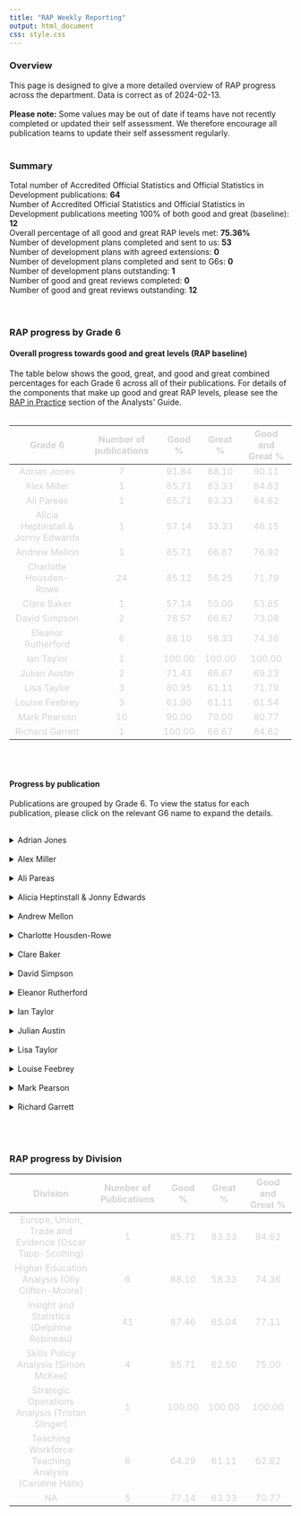 ```yaml
---
title: "RAP Weekly Reporting"
output: html_document
css: style.css
---
```




### Overview

This page is designed to give a more detailed overview of RAP progress across the department. Data is correct as of 2024-02-13.
<br><br>
**Please note:** Some values may be out of date if teams have not recently completed or updated their self assessment. We therefore encourage all publication teams to update their self assessment regularly. 
<br>
<br>

### Summary

Total number of Accredited Official Statistics and Official Statistics in Development publications: **64**  
Number of Accredited Official Statistics and Official Statistics in Development publications meeting 100% of both good and great (baseline): **12**    
Overall percentage of all good and great RAP levels met: **75.36%**  
Number of development plans completed and sent to us: **53**  
Number of development plans with agreed extensions: **0**  
Number of development plans completed and sent to G6s: **0**  
Number of development plans outstanding: **1**  
Number of good and great reviews completed: **0**  
Number of good and great reviews outstanding: **12**  
<br>
<br>


### RAP progress by Grade 6
#### Overall progress towards good and great levels (RAP baseline)

The table below shows the good, great, and good and great combined percentages for each Grade 6 across all of their publications. For details of the components that make up good and great RAP levels, please see the [RAP in Practice](https://dfe-analytical-services.github.io/analysts-guide/RAP/rap-statistics.html#rap-in-practice) section of the Analysts' Guide.
<br>
<br>

<table class="table table-striped" style="font-size: 16px; color: black; width: auto !important; margin-left: auto; margin-right: auto;">
 <thead>
  <tr>
   <th style="text-align:center;color: lightgrey !important;"> Grade 6 </th>
   <th style="text-align:center;color: lightgrey !important;"> Number of publications </th>
   <th style="text-align:center;color: lightgrey !important;"> Good % </th>
   <th style="text-align:center;color: lightgrey !important;"> Great % </th>
   <th style="text-align:center;color: lightgrey !important;"> Good and Great % </th>
  </tr>
 </thead>
<tbody>
  <tr>
   <td style="text-align:center;color: lightgrey !important;"> Adrian Jones </td>
   <td style="text-align:center;color: lightgrey !important;"> 7 </td>
   <td style="text-align:center;color: lightgrey !important;"> 91.84 </td>
   <td style="text-align:center;color: lightgrey !important;"> 88.10 </td>
   <td style="text-align:center;color: lightgrey !important;"> 90.11 </td>
  </tr>
  <tr>
   <td style="text-align:center;color: lightgrey !important;"> Alex Miller </td>
   <td style="text-align:center;color: lightgrey !important;"> 1 </td>
   <td style="text-align:center;color: lightgrey !important;"> 85.71 </td>
   <td style="text-align:center;color: lightgrey !important;"> 83.33 </td>
   <td style="text-align:center;color: lightgrey !important;"> 84.62 </td>
  </tr>
  <tr>
   <td style="text-align:center;color: lightgrey !important;"> Ali Pareas </td>
   <td style="text-align:center;color: lightgrey !important;"> 1 </td>
   <td style="text-align:center;color: lightgrey !important;"> 85.71 </td>
   <td style="text-align:center;color: lightgrey !important;"> 83.33 </td>
   <td style="text-align:center;color: lightgrey !important;"> 84.62 </td>
  </tr>
  <tr>
   <td style="text-align:center;color: lightgrey !important;"> Alicia Heptinstall &amp; Jonny Edwards </td>
   <td style="text-align:center;color: lightgrey !important;"> 1 </td>
   <td style="text-align:center;color: lightgrey !important;"> 57.14 </td>
   <td style="text-align:center;color: lightgrey !important;"> 33.33 </td>
   <td style="text-align:center;color: lightgrey !important;"> 46.15 </td>
  </tr>
  <tr>
   <td style="text-align:center;color: lightgrey !important;"> Andrew Mellon </td>
   <td style="text-align:center;color: lightgrey !important;"> 1 </td>
   <td style="text-align:center;color: lightgrey !important;"> 85.71 </td>
   <td style="text-align:center;color: lightgrey !important;"> 66.67 </td>
   <td style="text-align:center;color: lightgrey !important;"> 76.92 </td>
  </tr>
  <tr>
   <td style="text-align:center;color: lightgrey !important;"> Charlotte Housden-Rowe </td>
   <td style="text-align:center;color: lightgrey !important;"> 24 </td>
   <td style="text-align:center;color: lightgrey !important;"> 85.12 </td>
   <td style="text-align:center;color: lightgrey !important;"> 56.25 </td>
   <td style="text-align:center;color: lightgrey !important;"> 71.79 </td>
  </tr>
  <tr>
   <td style="text-align:center;color: lightgrey !important;"> Clare Baker </td>
   <td style="text-align:center;color: lightgrey !important;"> 1 </td>
   <td style="text-align:center;color: lightgrey !important;"> 57.14 </td>
   <td style="text-align:center;color: lightgrey !important;"> 50.00 </td>
   <td style="text-align:center;color: lightgrey !important;"> 53.85 </td>
  </tr>
  <tr>
   <td style="text-align:center;color: lightgrey !important;"> David Simpson </td>
   <td style="text-align:center;color: lightgrey !important;"> 2 </td>
   <td style="text-align:center;color: lightgrey !important;"> 78.57 </td>
   <td style="text-align:center;color: lightgrey !important;"> 66.67 </td>
   <td style="text-align:center;color: lightgrey !important;"> 73.08 </td>
  </tr>
  <tr>
   <td style="text-align:center;color: lightgrey !important;"> Eleanor Rutherford </td>
   <td style="text-align:center;color: lightgrey !important;"> 6 </td>
   <td style="text-align:center;color: lightgrey !important;"> 88.10 </td>
   <td style="text-align:center;color: lightgrey !important;"> 58.33 </td>
   <td style="text-align:center;color: lightgrey !important;"> 74.36 </td>
  </tr>
  <tr>
   <td style="text-align:center;color: lightgrey !important;"> Ian Taylor </td>
   <td style="text-align:center;color: lightgrey !important;"> 1 </td>
   <td style="text-align:center;color: lightgrey !important;"> 100.00 </td>
   <td style="text-align:center;color: lightgrey !important;"> 100.00 </td>
   <td style="text-align:center;color: lightgrey !important;"> 100.00 </td>
  </tr>
  <tr>
   <td style="text-align:center;color: lightgrey !important;"> Julian Austin </td>
   <td style="text-align:center;color: lightgrey !important;"> 2 </td>
   <td style="text-align:center;color: lightgrey !important;"> 71.43 </td>
   <td style="text-align:center;color: lightgrey !important;"> 66.67 </td>
   <td style="text-align:center;color: lightgrey !important;"> 69.23 </td>
  </tr>
  <tr>
   <td style="text-align:center;color: lightgrey !important;"> Lisa Taylor </td>
   <td style="text-align:center;color: lightgrey !important;"> 3 </td>
   <td style="text-align:center;color: lightgrey !important;"> 80.95 </td>
   <td style="text-align:center;color: lightgrey !important;"> 61.11 </td>
   <td style="text-align:center;color: lightgrey !important;"> 71.79 </td>
  </tr>
  <tr>
   <td style="text-align:center;color: lightgrey !important;"> Louise Feebrey </td>
   <td style="text-align:center;color: lightgrey !important;"> 3 </td>
   <td style="text-align:center;color: lightgrey !important;"> 61.90 </td>
   <td style="text-align:center;color: lightgrey !important;"> 61.11 </td>
   <td style="text-align:center;color: lightgrey !important;"> 61.54 </td>
  </tr>
  <tr>
   <td style="text-align:center;color: lightgrey !important;"> Mark Pearson </td>
   <td style="text-align:center;color: lightgrey !important;"> 10 </td>
   <td style="text-align:center;color: lightgrey !important;"> 90.00 </td>
   <td style="text-align:center;color: lightgrey !important;"> 70.00 </td>
   <td style="text-align:center;color: lightgrey !important;"> 80.77 </td>
  </tr>
  <tr>
   <td style="text-align:center;color: lightgrey !important;"> Richard Garrett </td>
   <td style="text-align:center;color: lightgrey !important;"> 1 </td>
   <td style="text-align:center;color: lightgrey !important;"> 100.00 </td>
   <td style="text-align:center;color: lightgrey !important;"> 66.67 </td>
   <td style="text-align:center;color: lightgrey !important;"> 84.62 </td>
  </tr>
</tbody>
</table>

<br>
<br>

#### Progress by publication
Publications are grouped by Grade 6. To view the status for each publication, please click on the relevant G6 name to expand the details.
<br>
<br>


<details>
<summary>Adrian Jones</summary>


<table class="table table-striped" style="font-size: 16px; color: black; width: auto !important; margin-left: auto; margin-right: auto;">
 <thead>
  <tr>
   <th style="text-align:center;color: lightgrey !important;"> Team Lead </th>
   <th style="text-align:center;color: lightgrey !important;"> Publication Name </th>
   <th style="text-align:center;color: lightgrey !important;"> Good % </th>
   <th style="text-align:center;color: lightgrey !important;"> Great % </th>
   <th style="text-align:center;color: lightgrey !important;"> Good and Great % </th>
  </tr>
 </thead>
<tbody>
  <tr>
   <td style="text-align:center;color: lightgrey !important;"> Andy Cooke </td>
   <td style="text-align:center;color: lightgrey !important;"> Apprenticeships and traineeships </td>
   <td style="text-align:center;color: lightgrey !important;"> 100.00 </td>
   <td style="text-align:center;color: lightgrey !important;"> 83.33 </td>
   <td style="text-align:center;color: lightgrey !important;"> 92.31 </td>
  </tr>
  <tr>
   <td style="text-align:center;color: lightgrey !important;"> Andy Cooke </td>
   <td style="text-align:center;color: lightgrey !important;"> Further education and skills </td>
   <td style="text-align:center;color: lightgrey !important;"> 100.00 </td>
   <td style="text-align:center;color: lightgrey !important;"> 83.33 </td>
   <td style="text-align:center;color: lightgrey !important;"> 92.31 </td>
  </tr>
  <tr>
   <td style="text-align:center;color: lightgrey !important;"> TBA </td>
   <td style="text-align:center;color: lightgrey !important;"> Level 2 and 3 attainment by young people aged 19 </td>
   <td style="text-align:center;color: lightgrey !important;"> 100.00 </td>
   <td style="text-align:center;color: lightgrey !important;"> 100.00 </td>
   <td style="text-align:center;color: lightgrey !important;"> 100.00 </td>
  </tr>
  <tr>
   <td style="text-align:center;color: lightgrey !important;"> Dan Brown </td>
   <td style="text-align:center;color: lightgrey !important;"> Longer term destinations </td>
   <td style="text-align:center;color: lightgrey !important;"> 100.00 </td>
   <td style="text-align:center;color: lightgrey !important;"> 100.00 </td>
   <td style="text-align:center;color: lightgrey !important;"> 100.00 </td>
  </tr>
  <tr>
   <td style="text-align:center;color: lightgrey !important;"> TBA </td>
   <td style="text-align:center;color: lightgrey !important;"> NEET annual brief </td>
   <td style="text-align:center;color: lightgrey !important;"> 100.00 </td>
   <td style="text-align:center;color: lightgrey !important;"> 100.00 </td>
   <td style="text-align:center;color: lightgrey !important;"> 100.00 </td>
  </tr>
  <tr>
   <td style="text-align:center;color: lightgrey !important;"> Sally Marshall </td>
   <td style="text-align:center;color: lightgrey !important;"> Participation in education and training and employment </td>
   <td style="text-align:center;color: lightgrey !important;"> 57.14 </td>
   <td style="text-align:center;color: lightgrey !important;"> 66.67 </td>
   <td style="text-align:center;color: lightgrey !important;"> 61.54 </td>
  </tr>
  <tr>
   <td style="text-align:center;color: lightgrey !important;"> Dan Brown </td>
   <td style="text-align:center;color: lightgrey !important;"> Progression to higher education or training </td>
   <td style="text-align:center;color: lightgrey !important;"> 85.71 </td>
   <td style="text-align:center;color: lightgrey !important;"> 83.33 </td>
   <td style="text-align:center;color: lightgrey !important;"> 84.62 </td>
  </tr>
</tbody>
</table>

</details>

<div><br></div>

<details>
<summary>Alex Miller</summary>

<table class="table" style="font-size: 16px; color: black; width: auto !important; margin-left: auto; margin-right: auto;">
 <thead>
  <tr>
   <th style="text-align:center;color: lightgrey !important;"> Team Lead </th>
   <th style="text-align:center;color: lightgrey !important;"> Publication Name </th>
   <th style="text-align:center;color: lightgrey !important;"> Good % </th>
   <th style="text-align:center;color: lightgrey !important;"> Great % </th>
   <th style="text-align:center;color: lightgrey !important;"> Good and Great % </th>
  </tr>
 </thead>
<tbody>
  <tr>
   <td style="text-align:center;color: lightgrey !important;"> Gemma Coleman </td>
   <td style="text-align:center;color: lightgrey !important;"> Attendance in education and early years settings during the coronavirus (COVID-19) outbreak </td>
   <td style="text-align:center;color: lightgrey !important;"> 85.71 </td>
   <td style="text-align:center;color: lightgrey !important;"> 83.33 </td>
   <td style="text-align:center;color: lightgrey !important;"> 84.62 </td>
  </tr>
</tbody>
</table>

</details>

<div><br></div>

<details>
<summary>Ali Pareas</summary>

<table class="table table-striped" style="font-size: 16px; color: black; width: auto !important; margin-left: auto; margin-right: auto;">
 <thead>
  <tr>
   <th style="text-align:center;color: lightgrey !important;"> Team Lead </th>
   <th style="text-align:center;color: lightgrey !important;"> Publication Name </th>
   <th style="text-align:center;color: lightgrey !important;"> Good % </th>
   <th style="text-align:center;color: lightgrey !important;"> Great % </th>
   <th style="text-align:center;color: lightgrey !important;"> Good and Great % </th>
  </tr>
 </thead>
<tbody>
  <tr>
   <td style="text-align:center;color: lightgrey !important;"> Patrick Searle </td>
   <td style="text-align:center;color: lightgrey !important;"> Education and training statistics for the UK </td>
   <td style="text-align:center;color: lightgrey !important;"> 85.71 </td>
   <td style="text-align:center;color: lightgrey !important;"> 83.33 </td>
   <td style="text-align:center;color: lightgrey !important;"> 84.62 </td>
  </tr>
</tbody>
</table>

</details>

<div><br></div>

<details>
<summary>Alicia Heptinstall & Jonny Edwards</summary>

<table class="table table-striped" style="font-size: 16px; color: black; width: auto !important; margin-left: auto; margin-right: auto;">
 <thead>
  <tr>
   <th style="text-align:center;color: lightgrey !important;"> Team Lead </th>
   <th style="text-align:center;color: lightgrey !important;"> Publication Name </th>
   <th style="text-align:center;color: lightgrey !important;"> Good % </th>
   <th style="text-align:center;color: lightgrey !important;"> Great % </th>
   <th style="text-align:center;color: lightgrey !important;"> Good and Great % </th>
  </tr>
 </thead>
<tbody>
  <tr>
   <td style="text-align:center;color: lightgrey !important;"> Beatrice Nixon </td>
   <td style="text-align:center;color: lightgrey !important;"> Student loan forecasts for England </td>
   <td style="text-align:center;color: lightgrey !important;"> 57.14 </td>
   <td style="text-align:center;color: lightgrey !important;"> 33.33 </td>
   <td style="text-align:center;color: lightgrey !important;"> 46.15 </td>
  </tr>
</tbody>
</table>

</details>

<div><br></div>

<details>
<summary>Andrew Mellon</summary>

<table class="table table-striped" style="font-size: 16px; color: black; width: auto !important; margin-left: auto; margin-right: auto;">
 <thead>
  <tr>
   <th style="text-align:center;color: lightgrey !important;"> Team Lead </th>
   <th style="text-align:center;color: lightgrey !important;"> Publication Name </th>
   <th style="text-align:center;color: lightgrey !important;"> Good % </th>
   <th style="text-align:center;color: lightgrey !important;"> Great % </th>
   <th style="text-align:center;color: lightgrey !important;"> Good and Great % </th>
  </tr>
 </thead>
<tbody>
  <tr>
   <td style="text-align:center;color: lightgrey !important;"> Andy Humphreys (ESFA), Chris Little (EYSG) </td>
   <td style="text-align:center;color: lightgrey !important;"> School funding statistics </td>
   <td style="text-align:center;color: lightgrey !important;"> 85.71 </td>
   <td style="text-align:center;color: lightgrey !important;"> 66.67 </td>
   <td style="text-align:center;color: lightgrey !important;"> 76.92 </td>
  </tr>
</tbody>
</table>

</details>

<div><br></div>

<details>
<summary>Charlotte Housden-Rowe</summary>

<table class="table table-striped" style="font-size: 16px; color: black; width: auto !important; margin-left: auto; margin-right: auto;">
 <thead>
  <tr>
   <th style="text-align:center;color: lightgrey !important;"> Team Lead </th>
   <th style="text-align:center;color: lightgrey !important;"> Publication Name </th>
   <th style="text-align:center;color: lightgrey !important;"> Good % </th>
   <th style="text-align:center;color: lightgrey !important;"> Great % </th>
   <th style="text-align:center;color: lightgrey !important;"> Good and Great % </th>
  </tr>
 </thead>
<tbody>
  <tr>
   <td style="text-align:center;color: lightgrey !important;"> TBA </td>
   <td style="text-align:center;color: lightgrey !important;"> Admission appeals in England </td>
   <td style="text-align:center;color: lightgrey !important;"> 100.00 </td>
   <td style="text-align:center;color: lightgrey !important;"> 16.67 </td>
   <td style="text-align:center;color: lightgrey !important;"> 61.54 </td>
  </tr>
  <tr>
   <td style="text-align:center;color: lightgrey !important;"> Jiten Champaneri </td>
   <td style="text-align:center;color: lightgrey !important;"> Characteristics of children in need </td>
   <td style="text-align:center;color: lightgrey !important;"> 71.43 </td>
   <td style="text-align:center;color: lightgrey !important;"> 16.67 </td>
   <td style="text-align:center;color: lightgrey !important;"> 46.15 </td>
  </tr>
  <tr>
   <td style="text-align:center;color: lightgrey !important;"> Jill Bodey </td>
   <td style="text-align:center;color: lightgrey !important;"> Children looked after in England including adoptions </td>
   <td style="text-align:center;color: lightgrey !important;"> 100.00 </td>
   <td style="text-align:center;color: lightgrey !important;"> 33.33 </td>
   <td style="text-align:center;color: lightgrey !important;"> 69.23 </td>
  </tr>
  <tr>
   <td style="text-align:center;color: lightgrey !important;"> Jiten Champaneri </td>
   <td style="text-align:center;color: lightgrey !important;"> Children's social work workforce </td>
   <td style="text-align:center;color: lightgrey !important;"> 71.43 </td>
   <td style="text-align:center;color: lightgrey !important;"> 16.67 </td>
   <td style="text-align:center;color: lightgrey !important;"> 46.15 </td>
  </tr>
  <tr>
   <td style="text-align:center;color: lightgrey !important;"> Jiten Champaneri </td>
   <td style="text-align:center;color: lightgrey !important;"> Early years foundation stage profile results </td>
   <td style="text-align:center;color: lightgrey !important;"> 100.00 </td>
   <td style="text-align:center;color: lightgrey !important;"> 100.00 </td>
   <td style="text-align:center;color: lightgrey !important;"> 100.00 </td>
  </tr>
  <tr>
   <td style="text-align:center;color: lightgrey !important;"> Jiten Champaneri </td>
   <td style="text-align:center;color: lightgrey !important;"> Education provision: children under 5 years of age </td>
   <td style="text-align:center;color: lightgrey !important;"> 100.00 </td>
   <td style="text-align:center;color: lightgrey !important;"> 100.00 </td>
   <td style="text-align:center;color: lightgrey !important;"> 100.00 </td>
  </tr>
  <tr>
   <td style="text-align:center;color: lightgrey !important;"> Sean Gibson </td>
   <td style="text-align:center;color: lightgrey !important;"> Education, health and care plans </td>
   <td style="text-align:center;color: lightgrey !important;"> 100.00 </td>
   <td style="text-align:center;color: lightgrey !important;"> 83.33 </td>
   <td style="text-align:center;color: lightgrey !important;"> 92.31 </td>
  </tr>
  <tr>
   <td style="text-align:center;color: lightgrey !important;"> Kelly Taylor </td>
   <td style="text-align:center;color: lightgrey !important;"> LA School Places Scorecard </td>
   <td style="text-align:center;color: lightgrey !important;"> 42.86 </td>
   <td style="text-align:center;color: lightgrey !important;"> 33.33 </td>
   <td style="text-align:center;color: lightgrey !important;"> 38.46 </td>
  </tr>
  <tr>
   <td style="text-align:center;color: lightgrey !important;"> Charlotte Housden-Rowe </td>
   <td style="text-align:center;color: lightgrey !important;"> LA and school expenditure </td>
   <td style="text-align:center;color: lightgrey !important;"> 85.71 </td>
   <td style="text-align:center;color: lightgrey !important;"> 50.00 </td>
   <td style="text-align:center;color: lightgrey !important;"> 69.23 </td>
  </tr>
  <tr>
   <td style="text-align:center;color: lightgrey !important;"> TBA </td>
   <td style="text-align:center;color: lightgrey !important;"> National pupil projections </td>
   <td style="text-align:center;color: lightgrey !important;"> 28.57 </td>
   <td style="text-align:center;color: lightgrey !important;"> 0.00 </td>
   <td style="text-align:center;color: lightgrey !important;"> 15.38 </td>
  </tr>
  <tr>
   <td style="text-align:center;color: lightgrey !important;"> Jill Bodey </td>
   <td style="text-align:center;color: lightgrey !important;"> Outcomes for children in need, including children looked after by local authorities in England </td>
   <td style="text-align:center;color: lightgrey !important;"> 100.00 </td>
   <td style="text-align:center;color: lightgrey !important;"> 83.33 </td>
   <td style="text-align:center;color: lightgrey !important;"> 92.31 </td>
  </tr>
  <tr>
   <td style="text-align:center;color: lightgrey !important;"> Sean Gibson </td>
   <td style="text-align:center;color: lightgrey !important;"> Parental responsibility measures </td>
   <td style="text-align:center;color: lightgrey !important;"> 100.00 </td>
   <td style="text-align:center;color: lightgrey !important;"> 100.00 </td>
   <td style="text-align:center;color: lightgrey !important;"> 100.00 </td>
  </tr>
  <tr>
   <td style="text-align:center;color: lightgrey !important;"> Sean Gibson </td>
   <td style="text-align:center;color: lightgrey !important;"> Permanent and fixed-period exclusions in England </td>
   <td style="text-align:center;color: lightgrey !important;"> 100.00 </td>
   <td style="text-align:center;color: lightgrey !important;"> 66.67 </td>
   <td style="text-align:center;color: lightgrey !important;"> 84.62 </td>
  </tr>
  <tr>
   <td style="text-align:center;color: lightgrey !important;"> Charlotte Housden-Rowe </td>
   <td style="text-align:center;color: lightgrey !important;"> Planned LA and school expenditure </td>
   <td style="text-align:center;color: lightgrey !important;"> 57.14 </td>
   <td style="text-align:center;color: lightgrey !important;"> 33.33 </td>
   <td style="text-align:center;color: lightgrey !important;"> 46.15 </td>
  </tr>
  <tr>
   <td style="text-align:center;color: lightgrey !important;"> TBA </td>
   <td style="text-align:center;color: lightgrey !important;"> Pupil absence in schools in England </td>
   <td style="text-align:center;color: lightgrey !important;"> 100.00 </td>
   <td style="text-align:center;color: lightgrey !important;"> 83.33 </td>
   <td style="text-align:center;color: lightgrey !important;"> 92.31 </td>
  </tr>
  <tr>
   <td style="text-align:center;color: lightgrey !important;"> Sean Gibson </td>
   <td style="text-align:center;color: lightgrey !important;"> Pupil absence in schools in England: autumn and spring </td>
   <td style="text-align:center;color: lightgrey !important;"> 100.00 </td>
   <td style="text-align:center;color: lightgrey !important;"> 100.00 </td>
   <td style="text-align:center;color: lightgrey !important;"> 100.00 </td>
  </tr>
  <tr>
   <td style="text-align:center;color: lightgrey !important;"> Sean Gibson </td>
   <td style="text-align:center;color: lightgrey !important;"> Pupil absence in schools in England: autumn term </td>
   <td style="text-align:center;color: lightgrey !important;"> 85.71 </td>
   <td style="text-align:center;color: lightgrey !important;"> 50.00 </td>
   <td style="text-align:center;color: lightgrey !important;"> 69.23 </td>
  </tr>
  <tr>
   <td style="text-align:center;color: lightgrey !important;"> Sean Gibson </td>
   <td style="text-align:center;color: lightgrey !important;"> Pupil attendance in schools </td>
   <td style="text-align:center;color: lightgrey !important;"> 100.00 </td>
   <td style="text-align:center;color: lightgrey !important;"> 100.00 </td>
   <td style="text-align:center;color: lightgrey !important;"> 100.00 </td>
  </tr>
  <tr>
   <td style="text-align:center;color: lightgrey !important;"> Kelly Taylor </td>
   <td style="text-align:center;color: lightgrey !important;"> School capacity </td>
   <td style="text-align:center;color: lightgrey !important;"> 100.00 </td>
   <td style="text-align:center;color: lightgrey !important;"> 100.00 </td>
   <td style="text-align:center;color: lightgrey !important;"> 100.00 </td>
  </tr>
  <tr>
   <td style="text-align:center;color: lightgrey !important;"> Charlotte Howsden-Rowe </td>
   <td style="text-align:center;color: lightgrey !important;"> School workforce in England </td>
   <td style="text-align:center;color: lightgrey !important;"> 85.71 </td>
   <td style="text-align:center;color: lightgrey !important;"> 50.00 </td>
   <td style="text-align:center;color: lightgrey !important;"> 69.23 </td>
  </tr>
  <tr>
   <td style="text-align:center;color: lightgrey !important;"> Sean Gibson </td>
   <td style="text-align:center;color: lightgrey !important;"> Schools, pupils and their characteristics </td>
   <td style="text-align:center;color: lightgrey !important;"> 85.71 </td>
   <td style="text-align:center;color: lightgrey !important;"> 33.33 </td>
   <td style="text-align:center;color: lightgrey !important;"> 61.54 </td>
  </tr>
  <tr>
   <td style="text-align:center;color: lightgrey !important;"> Sean Gibson </td>
   <td style="text-align:center;color: lightgrey !important;"> Secondary and primary school applications and offers </td>
   <td style="text-align:center;color: lightgrey !important;"> 57.14 </td>
   <td style="text-align:center;color: lightgrey !important;"> 16.67 </td>
   <td style="text-align:center;color: lightgrey !important;"> 38.46 </td>
  </tr>
  <tr>
   <td style="text-align:center;color: lightgrey !important;"> Jiten Champaneri </td>
   <td style="text-align:center;color: lightgrey !important;"> Serious Incident Notifications statistics </td>
   <td style="text-align:center;color: lightgrey !important;"> 100.00 </td>
   <td style="text-align:center;color: lightgrey !important;"> 50.00 </td>
   <td style="text-align:center;color: lightgrey !important;"> 76.92 </td>
  </tr>
  <tr>
   <td style="text-align:center;color: lightgrey !important;"> Sean Gibson </td>
   <td style="text-align:center;color: lightgrey !important;"> Special educational needs in England </td>
   <td style="text-align:center;color: lightgrey !important;"> 71.43 </td>
   <td style="text-align:center;color: lightgrey !important;"> 33.33 </td>
   <td style="text-align:center;color: lightgrey !important;"> 53.85 </td>
  </tr>
</tbody>
</table>

</details>

<div><br></div>

<details>
<summary>Clare Baker</summary>

<table class="table table-striped" style="font-size: 16px; color: black; width: auto !important; margin-left: auto; margin-right: auto;">
 <thead>
  <tr>
   <th style="text-align:center;color: lightgrey !important;"> Team Lead </th>
   <th style="text-align:center;color: lightgrey !important;"> Publication Name </th>
   <th style="text-align:center;color: lightgrey !important;"> Good % </th>
   <th style="text-align:center;color: lightgrey !important;"> Great % </th>
   <th style="text-align:center;color: lightgrey !important;"> Good and Great % </th>
  </tr>
 </thead>
<tbody>
  <tr>
   <td style="text-align:center;color: lightgrey !important;"> Michael Scott </td>
   <td style="text-align:center;color: lightgrey !important;"> NTP national statistics 21/22 </td>
   <td style="text-align:center;color: lightgrey !important;"> 57.14 </td>
   <td style="text-align:center;color: lightgrey !important;"> 50 </td>
   <td style="text-align:center;color: lightgrey !important;"> 53.85 </td>
  </tr>
</tbody>
</table>

</details>

<div><br></div>

<details>
<summary>David Simpson</summary>

<table class="table table-striped" style="font-size: 16px; color: black; width: auto !important; margin-left: auto; margin-right: auto;">
 <thead>
  <tr>
   <th style="text-align:center;color: lightgrey !important;"> Team Lead </th>
   <th style="text-align:center;color: lightgrey !important;"> Publication Name </th>
   <th style="text-align:center;color: lightgrey !important;"> Good % </th>
   <th style="text-align:center;color: lightgrey !important;"> Great % </th>
   <th style="text-align:center;color: lightgrey !important;"> Good and Great % </th>
  </tr>
 </thead>
<tbody>
  <tr>
   <td style="text-align:center;color: lightgrey !important;"> Laura Hunnikin </td>
   <td style="text-align:center;color: lightgrey !important;"> Childcare and early years survey of parents </td>
   <td style="text-align:center;color: lightgrey !important;"> 85.71 </td>
   <td style="text-align:center;color: lightgrey !important;"> 66.67 </td>
   <td style="text-align:center;color: lightgrey !important;"> 76.92 </td>
  </tr>
  <tr>
   <td style="text-align:center;color: lightgrey !important;"> Laura Hunnikin </td>
   <td style="text-align:center;color: lightgrey !important;"> Survey of Childcare and Early Years Providers </td>
   <td style="text-align:center;color: lightgrey !important;"> 71.43 </td>
   <td style="text-align:center;color: lightgrey !important;"> 66.67 </td>
   <td style="text-align:center;color: lightgrey !important;"> 69.23 </td>
  </tr>
</tbody>
</table>

</details>

<div><br></div>

<details>
<summary>Eleanor Rutherford</summary>

<table class="table table-striped" style="font-size: 16px; color: black; width: auto !important; margin-left: auto; margin-right: auto;">
 <thead>
  <tr>
   <th style="text-align:center;color: lightgrey !important;"> Team Lead </th>
   <th style="text-align:center;color: lightgrey !important;"> Publication Name </th>
   <th style="text-align:center;color: lightgrey !important;"> Good % </th>
   <th style="text-align:center;color: lightgrey !important;"> Great % </th>
   <th style="text-align:center;color: lightgrey !important;"> Good and Great % </th>
  </tr>
 </thead>
<tbody>
  <tr>
   <td style="text-align:center;color: lightgrey !important;"> Lucy Cottingham </td>
   <td style="text-align:center;color: lightgrey !important;"> Graduate labour market statistics </td>
   <td style="text-align:center;color: lightgrey !important;"> 57.14 </td>
   <td style="text-align:center;color: lightgrey !important;"> 66.67 </td>
   <td style="text-align:center;color: lightgrey !important;"> 61.54 </td>
  </tr>
  <tr>
   <td style="text-align:center;color: lightgrey !important;"> Tim Townsend </td>
   <td style="text-align:center;color: lightgrey !important;"> Graduate outcomes (LEO): Provider level data </td>
   <td style="text-align:center;color: lightgrey !important;"> 85.71 </td>
   <td style="text-align:center;color: lightgrey !important;"> 66.67 </td>
   <td style="text-align:center;color: lightgrey !important;"> 76.92 </td>
  </tr>
  <tr>
   <td style="text-align:center;color: lightgrey !important;"> TBC </td>
   <td style="text-align:center;color: lightgrey !important;"> Higher Level Learners in England </td>
   <td style="text-align:center;color: lightgrey !important;"> 100.00 </td>
   <td style="text-align:center;color: lightgrey !important;"> 50.00 </td>
   <td style="text-align:center;color: lightgrey !important;"> 76.92 </td>
  </tr>
  <tr>
   <td style="text-align:center;color: lightgrey !important;"> Timothy Townsend </td>
   <td style="text-align:center;color: lightgrey !important;"> LEO Graduate and Postgraduate Outcomes </td>
   <td style="text-align:center;color: lightgrey !important;"> 85.71 </td>
   <td style="text-align:center;color: lightgrey !important;"> 66.67 </td>
   <td style="text-align:center;color: lightgrey !important;"> 76.92 </td>
  </tr>
  <tr>
   <td style="text-align:center;color: lightgrey !important;"> Matthew Bollington </td>
   <td style="text-align:center;color: lightgrey !important;"> Participation measures in higher education </td>
   <td style="text-align:center;color: lightgrey !important;"> 100.00 </td>
   <td style="text-align:center;color: lightgrey !important;"> 33.33 </td>
   <td style="text-align:center;color: lightgrey !important;"> 69.23 </td>
  </tr>
  <tr>
   <td style="text-align:center;color: lightgrey !important;"> Shabbir Zavery </td>
   <td style="text-align:center;color: lightgrey !important;"> Widening participation in higher education </td>
   <td style="text-align:center;color: lightgrey !important;"> 100.00 </td>
   <td style="text-align:center;color: lightgrey !important;"> 66.67 </td>
   <td style="text-align:center;color: lightgrey !important;"> 84.62 </td>
  </tr>
</tbody>
</table>

</details>

<div><br></div>

<details>
<summary>Ian Taylor</summary>

<table class="table table-striped" style="font-size: 16px; color: black; width: auto !important; margin-left: auto; margin-right: auto;">
 <thead>
  <tr>
   <th style="text-align:center;color: lightgrey !important;"> Team Lead </th>
   <th style="text-align:center;color: lightgrey !important;"> Publication Name </th>
   <th style="text-align:center;color: lightgrey !important;"> Good % </th>
   <th style="text-align:center;color: lightgrey !important;"> Great % </th>
   <th style="text-align:center;color: lightgrey !important;"> Good and Great % </th>
  </tr>
 </thead>
<tbody>
  <tr>
   <td style="text-align:center;color: lightgrey !important;"> Sally Mercer </td>
   <td style="text-align:center;color: lightgrey !important;"> Teacher and Leader development: ECF and NPQs </td>
   <td style="text-align:center;color: lightgrey !important;"> 100 </td>
   <td style="text-align:center;color: lightgrey !important;"> 100 </td>
   <td style="text-align:center;color: lightgrey !important;"> 100 </td>
  </tr>
</tbody>
</table>

</details>

<div><br></div>

<details>
<summary>Julian Austin</summary>

<table class="table table-striped" style="font-size: 16px; color: black; width: auto !important; margin-left: auto; margin-right: auto;">
 <thead>
  <tr>
   <th style="text-align:center;color: lightgrey !important;"> Team Lead </th>
   <th style="text-align:center;color: lightgrey !important;"> Publication Name </th>
   <th style="text-align:center;color: lightgrey !important;"> Good % </th>
   <th style="text-align:center;color: lightgrey !important;"> Great % </th>
   <th style="text-align:center;color: lightgrey !important;"> Good and Great % </th>
  </tr>
 </thead>
<tbody>
  <tr>
   <td style="text-align:center;color: lightgrey !important;"> Alicia Heptinstall &amp; Jonathan Edwards </td>
   <td style="text-align:center;color: lightgrey !important;">  </td>
   <td style="text-align:center;color: lightgrey !important;"> 57.14 </td>
   <td style="text-align:center;color: lightgrey !important;"> 50.00 </td>
   <td style="text-align:center;color: lightgrey !important;"> 53.85 </td>
  </tr>
  <tr>
   <td style="text-align:center;color: lightgrey !important;"> Alicia Heptinstall, Jonny Edwards </td>
   <td style="text-align:center;color: lightgrey !important;"> School leadership in England 2010 to 2020: characteristics and trends </td>
   <td style="text-align:center;color: lightgrey !important;"> 85.71 </td>
   <td style="text-align:center;color: lightgrey !important;"> 83.33 </td>
   <td style="text-align:center;color: lightgrey !important;"> 84.62 </td>
  </tr>
</tbody>
</table>

</details>

<div><br></div>

<details>
<summary>Lisa Taylor</summary>

<table class="table table-striped" style="font-size: 16px; color: black; width: auto !important; margin-left: auto; margin-right: auto;">
 <thead>
  <tr>
   <th style="text-align:center;color: lightgrey !important;"> Team Lead </th>
   <th style="text-align:center;color: lightgrey !important;"> Publication Name </th>
   <th style="text-align:center;color: lightgrey !important;"> Good % </th>
   <th style="text-align:center;color: lightgrey !important;"> Great % </th>
   <th style="text-align:center;color: lightgrey !important;"> Good and Great % </th>
  </tr>
 </thead>
<tbody>
  <tr>
   <td style="text-align:center;color: lightgrey !important;"> Holly Hussein </td>
   <td style="text-align:center;color: lightgrey !important;"> Apprenticeships in England by industry characteristics </td>
   <td style="text-align:center;color: lightgrey !important;"> 85.71 </td>
   <td style="text-align:center;color: lightgrey !important;"> 66.67 </td>
   <td style="text-align:center;color: lightgrey !important;"> 76.92 </td>
  </tr>
  <tr>
   <td style="text-align:center;color: lightgrey !important;"> Karen Woolgar </td>
   <td style="text-align:center;color: lightgrey !important;"> Further education skills index </td>
   <td style="text-align:center;color: lightgrey !important;"> 57.14 </td>
   <td style="text-align:center;color: lightgrey !important;"> 33.33 </td>
   <td style="text-align:center;color: lightgrey !important;"> 46.15 </td>
  </tr>
  <tr>
   <td style="text-align:center;color: lightgrey !important;"> Holly Hussein </td>
   <td style="text-align:center;color: lightgrey !important;"> Further education: outcome-based success measures </td>
   <td style="text-align:center;color: lightgrey !important;"> 100.00 </td>
   <td style="text-align:center;color: lightgrey !important;"> 83.33 </td>
   <td style="text-align:center;color: lightgrey !important;"> 92.31 </td>
  </tr>
</tbody>
</table>

</details>

<div><br></div>

<details>
<summary>Louise Feebrey</summary>

<table class="table table-striped" style="font-size: 16px; color: black; width: auto !important; margin-left: auto; margin-right: auto;">
 <thead>
  <tr>
   <th style="text-align:center;color: lightgrey !important;"> Team Lead </th>
   <th style="text-align:center;color: lightgrey !important;"> Publication Name </th>
   <th style="text-align:center;color: lightgrey !important;"> Good % </th>
   <th style="text-align:center;color: lightgrey !important;"> Great % </th>
   <th style="text-align:center;color: lightgrey !important;"> Good and Great % </th>
  </tr>
 </thead>
<tbody>
  <tr>
   <td style="text-align:center;color: lightgrey !important;"> Shaha Ali </td>
   <td style="text-align:center;color: lightgrey !important;"> Initial Teacher Training Census </td>
   <td style="text-align:center;color: lightgrey !important;"> 71.43 </td>
   <td style="text-align:center;color: lightgrey !important;"> 100.00 </td>
   <td style="text-align:center;color: lightgrey !important;"> 84.62 </td>
  </tr>
  <tr>
   <td style="text-align:center;color: lightgrey !important;"> Jeanette D'Costa &amp; Marianna Stone (Jobshare) </td>
   <td style="text-align:center;color: lightgrey !important;"> Initial teacher training performance profiles </td>
   <td style="text-align:center;color: lightgrey !important;"> 42.86 </td>
   <td style="text-align:center;color: lightgrey !important;"> 66.67 </td>
   <td style="text-align:center;color: lightgrey !important;"> 53.85 </td>
  </tr>
  <tr>
   <td style="text-align:center;color: lightgrey !important;"> Melissa Cook </td>
   <td style="text-align:center;color: lightgrey !important;"> Postgraduate initial teacher training targets </td>
   <td style="text-align:center;color: lightgrey !important;"> 71.43 </td>
   <td style="text-align:center;color: lightgrey !important;"> 16.67 </td>
   <td style="text-align:center;color: lightgrey !important;"> 46.15 </td>
  </tr>
</tbody>
</table>

</details>

<div><br></div>

<details>
<summary>Mark Pearson</summary>

<table class="table table-striped" style="font-size: 16px; color: black; width: auto !important; margin-left: auto; margin-right: auto;">
 <thead>
  <tr>
   <th style="text-align:center;color: lightgrey !important;"> Team Lead </th>
   <th style="text-align:center;color: lightgrey !important;"> Publication Name </th>
   <th style="text-align:center;color: lightgrey !important;"> Good % </th>
   <th style="text-align:center;color: lightgrey !important;"> Great % </th>
   <th style="text-align:center;color: lightgrey !important;"> Good and Great % </th>
  </tr>
 </thead>
<tbody>
  <tr>
   <td style="text-align:center;color: lightgrey !important;"> Dan Brown </td>
   <td style="text-align:center;color: lightgrey !important;"> 16-18 destination measures </td>
   <td style="text-align:center;color: lightgrey !important;"> 100.00 </td>
   <td style="text-align:center;color: lightgrey !important;"> 100.00 </td>
   <td style="text-align:center;color: lightgrey !important;"> 100.00 </td>
  </tr>
  <tr>
   <td style="text-align:center;color: lightgrey !important;"> Michael Greer </td>
   <td style="text-align:center;color: lightgrey !important;"> A level and other 16 to 18 results </td>
   <td style="text-align:center;color: lightgrey !important;"> 100.00 </td>
   <td style="text-align:center;color: lightgrey !important;"> 83.33 </td>
   <td style="text-align:center;color: lightgrey !important;"> 92.31 </td>
  </tr>
  <tr>
   <td style="text-align:center;color: lightgrey !important;"> Jill Bodey </td>
   <td style="text-align:center;color: lightgrey !important;"> Children accommodated in secure children's homes </td>
   <td style="text-align:center;color: lightgrey !important;"> 85.71 </td>
   <td style="text-align:center;color: lightgrey !important;"> 33.33 </td>
   <td style="text-align:center;color: lightgrey !important;"> 61.54 </td>
  </tr>
  <tr>
   <td style="text-align:center;color: lightgrey !important;"> TBC </td>
   <td style="text-align:center;color: lightgrey !important;"> Key stage 2 attainment </td>
   <td style="text-align:center;color: lightgrey !important;"> 85.71 </td>
   <td style="text-align:center;color: lightgrey !important;"> 66.67 </td>
   <td style="text-align:center;color: lightgrey !important;"> 76.92 </td>
  </tr>
  <tr>
   <td style="text-align:center;color: lightgrey !important;"> TBC </td>
   <td style="text-align:center;color: lightgrey !important;"> Key stage 2 attainment: National headlines </td>
   <td style="text-align:center;color: lightgrey !important;"> 100.00 </td>
   <td style="text-align:center;color: lightgrey !important;"> 83.33 </td>
   <td style="text-align:center;color: lightgrey !important;"> 92.31 </td>
  </tr>
  <tr>
   <td style="text-align:center;color: lightgrey !important;"> Dan Brown </td>
   <td style="text-align:center;color: lightgrey !important;"> Key stage 4 destination measures </td>
   <td style="text-align:center;color: lightgrey !important;"> 100.00 </td>
   <td style="text-align:center;color: lightgrey !important;"> 100.00 </td>
   <td style="text-align:center;color: lightgrey !important;"> 100.00 </td>
  </tr>
  <tr>
   <td style="text-align:center;color: lightgrey !important;"> Liam Hamilton </td>
   <td style="text-align:center;color: lightgrey !important;"> Key stage 4 performance </td>
   <td style="text-align:center;color: lightgrey !important;"> 100.00 </td>
   <td style="text-align:center;color: lightgrey !important;"> 83.33 </td>
   <td style="text-align:center;color: lightgrey !important;"> 92.31 </td>
  </tr>
  <tr>
   <td style="text-align:center;color: lightgrey !important;"> TBC </td>
   <td style="text-align:center;color: lightgrey !important;"> Multiplication tables check attainment </td>
   <td style="text-align:center;color: lightgrey !important;"> 85.71 </td>
   <td style="text-align:center;color: lightgrey !important;"> 66.67 </td>
   <td style="text-align:center;color: lightgrey !important;"> 76.92 </td>
  </tr>
  <tr>
   <td style="text-align:center;color: lightgrey !important;"> Gemma Coleman </td>
   <td style="text-align:center;color: lightgrey !important;"> National curriculum assessments at key stage 2 </td>
   <td style="text-align:center;color: lightgrey !important;"> 57.14 </td>
   <td style="text-align:center;color: lightgrey !important;"> 0.00 </td>
   <td style="text-align:center;color: lightgrey !important;"> 30.77 </td>
  </tr>
  <tr>
   <td style="text-align:center;color: lightgrey !important;"> Lauren Snaathorst </td>
   <td style="text-align:center;color: lightgrey !important;"> Phonics screening check and key stage 1 assessments </td>
   <td style="text-align:center;color: lightgrey !important;"> 85.71 </td>
   <td style="text-align:center;color: lightgrey !important;"> 83.33 </td>
   <td style="text-align:center;color: lightgrey !important;"> 84.62 </td>
  </tr>
</tbody>
</table>

</details>

<div><br></div>

<details>
<summary>Richard Garrett</summary>

<table class="table table-striped" style="font-size: 16px; color: black; width: auto !important; margin-left: auto; margin-right: auto;">
 <thead>
  <tr>
   <th style="text-align:center;color: lightgrey !important;"> Team Lead </th>
   <th style="text-align:center;color: lightgrey !important;"> Publication Name </th>
   <th style="text-align:center;color: lightgrey !important;"> Good % </th>
   <th style="text-align:center;color: lightgrey !important;"> Great % </th>
   <th style="text-align:center;color: lightgrey !important;"> Good and Great % </th>
  </tr>
 </thead>
<tbody>
  <tr>
   <td style="text-align:center;color: lightgrey !important;"> Chris Hanley </td>
   <td style="text-align:center;color: lightgrey !important;"> Employer Skills Survey </td>
   <td style="text-align:center;color: lightgrey !important;"> 100 </td>
   <td style="text-align:center;color: lightgrey !important;"> 66.67 </td>
   <td style="text-align:center;color: lightgrey !important;"> 84.62 </td>
  </tr>
</tbody>
</table>

</details>

<div><br></div>

<br>
<br>

### RAP progress by Division

<table class="table table-striped" style="font-size: 16px; color: black; width: auto !important; margin-left: auto; margin-right: auto;">
 <thead>
  <tr>
   <th style="text-align:center;color: lightgrey !important;"> Division </th>
   <th style="text-align:center;color: lightgrey !important;"> Number of Publications </th>
   <th style="text-align:center;color: lightgrey !important;"> Good % </th>
   <th style="text-align:center;color: lightgrey !important;"> Great % </th>
   <th style="text-align:center;color: lightgrey !important;"> Good and Great % </th>
  </tr>
 </thead>
<tbody>
  <tr>
   <td style="text-align:center;color: lightgrey !important;"> Europe, Union, Trade and Evidence (Oscar Tapp-Scotting) </td>
   <td style="text-align:center;color: lightgrey !important;"> 1 </td>
   <td style="text-align:center;color: lightgrey !important;"> 85.71 </td>
   <td style="text-align:center;color: lightgrey !important;"> 83.33 </td>
   <td style="text-align:center;color: lightgrey !important;"> 84.62 </td>
  </tr>
  <tr>
   <td style="text-align:center;color: lightgrey !important;"> Higher Education Analysis (Olly Clifton-Moore) </td>
   <td style="text-align:center;color: lightgrey !important;"> 6 </td>
   <td style="text-align:center;color: lightgrey !important;"> 88.10 </td>
   <td style="text-align:center;color: lightgrey !important;"> 58.33 </td>
   <td style="text-align:center;color: lightgrey !important;"> 74.36 </td>
  </tr>
  <tr>
   <td style="text-align:center;color: lightgrey !important;"> Insight and Statistics (Delphine Robineau) </td>
   <td style="text-align:center;color: lightgrey !important;"> 41 </td>
   <td style="text-align:center;color: lightgrey !important;"> 87.46 </td>
   <td style="text-align:center;color: lightgrey !important;"> 65.04 </td>
   <td style="text-align:center;color: lightgrey !important;"> 77.11 </td>
  </tr>
  <tr>
   <td style="text-align:center;color: lightgrey !important;"> Skills Policy Analysis (Simon McKee) </td>
   <td style="text-align:center;color: lightgrey !important;"> 4 </td>
   <td style="text-align:center;color: lightgrey !important;"> 85.71 </td>
   <td style="text-align:center;color: lightgrey !important;"> 62.50 </td>
   <td style="text-align:center;color: lightgrey !important;"> 75.00 </td>
  </tr>
  <tr>
   <td style="text-align:center;color: lightgrey !important;"> Strategic Operations Analysis (Tristan Slinger) </td>
   <td style="text-align:center;color: lightgrey !important;"> 1 </td>
   <td style="text-align:center;color: lightgrey !important;"> 100.00 </td>
   <td style="text-align:center;color: lightgrey !important;"> 100.00 </td>
   <td style="text-align:center;color: lightgrey !important;"> 100.00 </td>
  </tr>
  <tr>
   <td style="text-align:center;color: lightgrey !important;"> Teaching Workforce Teaching Analysis (Caroline Halls) </td>
   <td style="text-align:center;color: lightgrey !important;"> 6 </td>
   <td style="text-align:center;color: lightgrey !important;"> 64.29 </td>
   <td style="text-align:center;color: lightgrey !important;"> 61.11 </td>
   <td style="text-align:center;color: lightgrey !important;"> 62.82 </td>
  </tr>
  <tr>
   <td style="text-align:center;color: lightgrey !important;"> NA </td>
   <td style="text-align:center;color: lightgrey !important;"> 5 </td>
   <td style="text-align:center;color: lightgrey !important;"> 77.14 </td>
   <td style="text-align:center;color: lightgrey !important;"> 63.33 </td>
   <td style="text-align:center;color: lightgrey !important;"> 70.77 </td>
  </tr>
</tbody>
</table>

